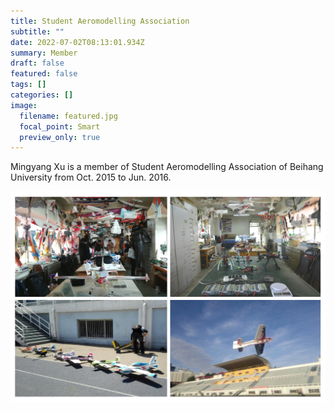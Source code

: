 ```yaml
---
title: Student Aeromodelling Association
subtitle: ""
date: 2022-07-02T08:13:01.934Z
summary: Member
draft: false
featured: false
tags: []
categories: []
image:
  filename: featured.jpg
  focal_point: Smart
  preview_only: true
---
```

Mingyang Xu is a member of Student Aeromodelling Association of Beihang University from Oct. 2015 to Jun. 2016.

![](ae1.jpg)